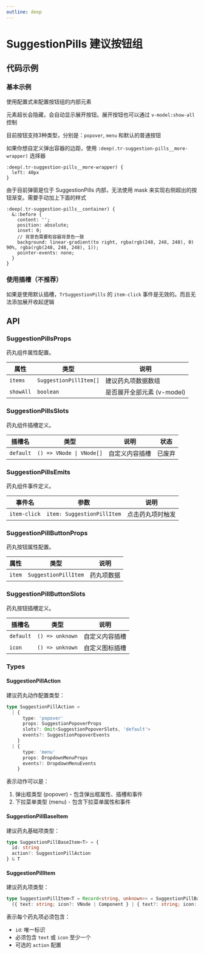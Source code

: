 ```yaml
---
outline: deep
---
```


# SuggestionPills 建议按钮组

## 代码示例

### 基本示例

使用配置式来配置按钮组的内部元素

元素超长会隐藏，会自动显示展开按钮。展开按钮也可以通过 `v-model:show-all` 控制

目前按钮支持3种类型，分别是：`popover`, `menu` 和默认的普通按钮

<demo vue="../../demos/suggestion/pills-popper-config.vue" />

如果你想自定义弹出容器的边距，使用 `:deep(.tr-suggestion-pills__more-wrapper)` 选择器

```less
:deep(.tr-suggestion-pills__more-wrapper) {
  left: 40px
}
```

由于目前弹窗是位于 SuggestionPills 内部，无法使用 mask 来实现右侧超出的按钮渐变。需要手动加上下面的样式

```less
:deep(.tr-suggestion-pills__container) {
  &::before {
    content: '';
    position: absolute;
    inset: 0;
    // 背景色需要和容器背景色一致
    background: linear-gradient(to right, rgba(rgb(248, 248, 248), 0) 90%, rgba(rgb(248, 248, 248), 1));
    pointer-events: none;
  }
}
```

### 使用插槽（不推荐）

如果是使用默认插槽，`TrSuggestionPills` 的 `item-click` 事件是无效的。而且无法添加展开收起逻辑

<demo vue="../../demos/suggestion/pills-popper.vue" />

## API

### SuggestionPillsProps

药丸组件属性配置。

| 属性      | 类型                   | 说明                       |
| --------- | ---------------------- | -------------------------- |
| `items`   | `SuggestionPillItem[]` | 建议药丸项数据数组         |
| `showAll` | `boolean`              | 是否展开全部元素 (v-model) |

### SuggestionPillsSlots

药丸组件插槽定义。

| 插槽名    | 类型                     | 说明           | 状态   |
| --------- | ------------------------ | -------------- | ------ |
| `default` | `() => VNode \| VNode[]` | 自定义内容插槽 | 已废弃 |

### SuggestionPillsEmits

药丸组件事件定义。

| 事件名       | 参数                       | 说明             |
| ------------ | -------------------------- | ---------------- |
| `item-click` | `item: SuggestionPillItem` | 点击药丸项时触发 |

### SuggestionPillButtonProps

药丸按钮属性配置。

| 属性   | 类型                 | 说明       |
| ------ | -------------------- | ---------- |
| `item` | `SuggestionPillItem` | 药丸项数据 |

### SuggestionPillButtonSlots

药丸按钮插槽定义。

| 插槽名    | 类型            | 说明           |
| --------- | --------------- | -------------- |
| `default` | `() => unknown` | 自定义内容插槽 |
| `icon`    | `() => unknown` | 自定义图标插槽 |

### Types

#### SuggestionPillAction

建议药丸动作配置类型：

```typescript
type SuggestionPillAction =
  | {
      type: 'popover'
      props: SuggestionPopoverProps
      slots?: Omit<SuggestionPopoverSlots, 'default'>
      events?: SuggestionPopoverEvents
    }
  | {
      type: 'menu'
      props: DropdownMenuProps
      events?: DropdownMenuEvents
    }
```

表示动作可以是：

1. 弹出框类型 (popover) - 包含弹出框属性、插槽和事件
2. 下拉菜单类型 (menu) - 包含下拉菜单属性和事件

#### SuggestionPillBaseItem

建议药丸基础项类型：

```typescript
type SuggestionPillBaseItem<T> = {
  id: string
  action?: SuggestionPillAction
} & T
```

#### SuggestionPillItem

建议药丸项类型：

```typescript
type SuggestionPillItem<T = Record<string, unknown>> = SuggestionPillBaseItem<T> &
  ({ text: string; icon?: VNode | Component } | { text?: string; icon: VNode | Component })
```

表示每个药丸项必须包含：

- `id`: 唯一标识
- 必须包含 `text` 或 `icon` 至少一个
- 可选的 `action` 配置

